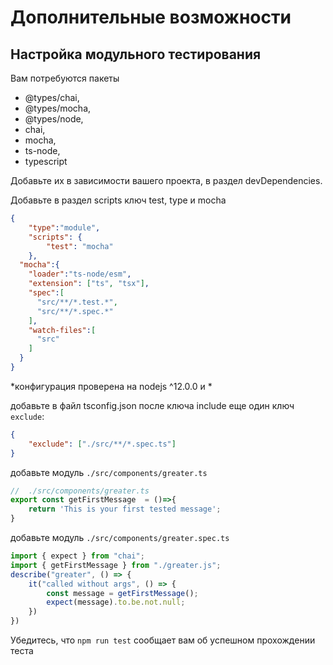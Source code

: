 # Дополнительные возможности 

## Настройка модульного тестирования

Вам потребуются пакеты

* @types/chai,
* @types/mocha,
* @types/node,
* chai,
* mocha,
* ts-node,
* typescript

Добавьте их в зависимости вашего проекта, в раздел devDependencies.

Добавьте в раздел scripts ключ test, type и mocha

```json
{
    "type":"module",
    "scripts": {
        "test": "mocha"
    },
  "mocha":{
    "loader":"ts-node/esm",
    "extension": ["ts", "tsx"],
    "spec":[
      "src/**/*.test.*",
      "src/**/*.spec.*"
    ],
    "watch-files":[
      "src"
    ]
  }
}
```

*конфигурация проверена на nodejs ^12.0.0 и *

добавьте в файл tsconfig.json после ключа include еще один ключ `exclude`:

```json
{
    "exclude": ["./src/**/*.spec.ts"]
}
```

добавьте модуль `./src/components/greater.ts`

```typescript
//  ./src/components/greater.ts
export const getFirstMessage  = ()=>{
    return 'This is your first tested message';
}
```

добавьте модуль `./src/components/greater.spec.ts`

```typescript
import { expect } from "chai";
import { getFirstMessage } from "./greater.js";
describe("greater", () => {
    it("called without args", () => {
        const message = getFirstMessage();
        expect(message).to.be.not.null;
    })
})
```

Убедитесь, что `npm run test` сообщает вам об успешном прохождении теста